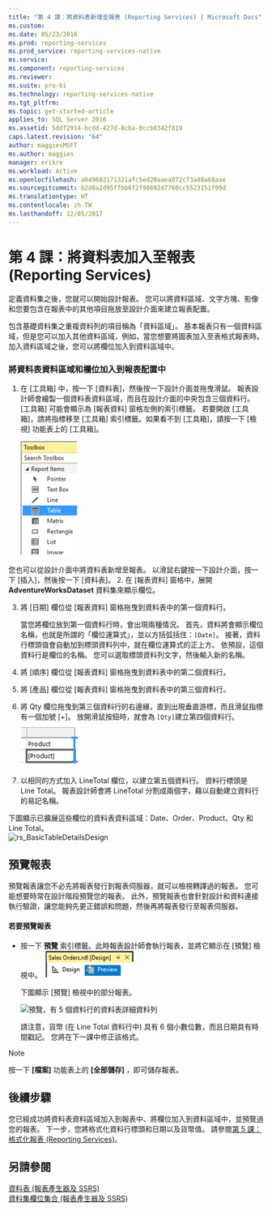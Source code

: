 ```yaml
---
title: "第 4 課：將資料表新增至報表 (Reporting Services) | Microsoft Docs"
ms.custom: 
ms.date: 05/23/2016
ms.prod: reporting-services
ms.prod_service: reporting-services-native
ms.service: 
ms.component: reporting-services
ms.reviewer: 
ms.suite: pro-bi
ms.technology: reporting-services-native
ms.tgt_pltfrm: 
ms.topic: get-started-article
applies_to: SQL Server 2016
ms.assetid: 5ddf2914-bcdd-427d-8cba-0ccb8342f819
caps.latest.revision: "64"
author: maggiesMSFT
ms.author: maggies
manager: erikre
ms.workload: Active
ms.openlocfilehash: a049602171321afc5ed20aaea072c73a48a68aae
ms.sourcegitcommit: b2d8a2d95ffbb6f2f98692d7760cc5523151f99d
ms.translationtype: HT
ms.contentlocale: zh-TW
ms.lasthandoff: 12/05/2017
---
```

# <a name="lesson-4-adding-a-table-to-the-report-reporting-services"></a>第 4 課：將資料表加入至報表 (Reporting Services)
定義資料集之後，您就可以開始設計報表。 您可以將資料區域、文字方塊、影像和您要包含在報表中的其他項目拖放至設計介面來建立報表配置。  
  
包含基礎資料集之重複資料列的項目稱為「資料區域」。 基本報表只有一個資料區域，但是您可以加入其他資料區域，例如，當您想要將圖表加入至表格式報表時。 加入資料區域之後，您可以將欄位加入到資料區域中。  
  
### <a name="to-add-a-table-data-region-and-fields-to-a-report-layout"></a>將資料表資料區域和欄位加入到報表配置中  
  
1.  在 [工具箱] 中，按一下 [資料表]，然後按一下設計介面並拖曳滑鼠。 報表設計師會繪製一個資料表資料區域，而且在設計介面的中央包含三個資料行。 [工具箱] 可能會顯示為 [報表資料] 窗格左側的索引標籤。 若要開啟 [工具箱]，請將指標移至 [工具箱] 索引標籤。如果看不到 [工具箱]，請按一下 [檢視] 功能表上的 [工具箱]。
  
     ![ssrs_ssdt_addtable](../reporting-services/media/ssrs-ssdt-addtable.png) 
  
  您也可以從設計介面中將資料表新增至報表。  以滑鼠右鍵按一下設計介面，按一下 [插入]，然後按一下 [資料表]。
2.  在 [報表資料] 窗格中，展開 **AdventureWorksDataset** 資料集來顯示欄位。  
  
3.  將 [日期] 欄位從 [報表資料] 窗格拖曳到資料表中的第一個資料行。  
  
    當您將欄位放到第一個資料行時，會出現兩種情況。 首先，資料將會顯示欄位名稱，也就是所謂的「欄位運算式」，並以方括弧括住：`[Date]`。 接著，資料行標頭值會自動加到標頭資料列中，就在欄位運算式的正上方。 依預設，這個資料行是欄位的名稱。 您可以選取標頭資料列文字，然後輸入新的名稱。  
  
4.  將 [順序] 欄位從 [報表資料] 窗格拖曳到資料表中的第二個資料行。  
  
5.  將 [產品] 欄位從 [報表資料] 窗格拖曳到資料表中的第三個資料行。  
  
6.  將 Qty 欄位拖曳到第三個資料行的右邊緣，直到出現垂直游標，而且滑鼠指標有一個加號 [+]。 放開滑鼠按鈕時，就會為 `[Qty]`建立第四個資料行。  
![ssrs_tutorial_addcolumn](../reporting-services/media/ssrs-tutorial-addcolumn.png)  
  
7.  以相同的方式加入 LineTotal 欄位，以建立第五個資料行。 資料行標頭是 Line Total。 報表設計師會將 LineTotal 分割成兩個字，藉以自動建立資料行的易記名稱。  
  
  
下圖顯示已擴展這些欄位的資料表資料區域：Date、Order、Product、Qty 和 Line Total。  
![rs_BasicTableDetailsDesign](../reporting-services/media/rs-basictabledetailsdesign.png)  
  
## <a name="preview-your-report"></a>預覽報表  
預覽報表讓您不必先將報表發行到報表伺服器，就可以檢視轉譯過的報表。 您可能想要時常在設計階段預覽您的報表。 此外，預覽報表也會針對設計和資料連接執行驗證，讓您能夠先更正錯誤和問題，然後再將報表發行至報表伺服器。  
  
#### <a name="to-preview-a-report"></a>若要預覽報表  
  
-   按一下 **預覽** 索引標籤。此時報表設計師會執行報表，並將它顯示在 [預覽] 檢視中。
![ssrs_ssdt_preview](../reporting-services/media/ssrs-ssdt-preview.png)  
  
    下圖顯示 [預覽] 檢視中的部分報表。  
  
    ![預覽，有 5 個資料行的資料表詳細資料列](../reporting-services/media/rs-basictabledetailspreview.png "預覽，有 5 個資料行的資料表詳細資料列")  
  
    請注意，貨幣 (在 Line Total 資料行中) 具有 6 個小數位數，而且日期具有時間戳記。 您將在下一課中修正該格式。  
  
> [!NOTE]  
> 按一下 **[檔案]** 功能表上的 **[全部儲存]** ，即可儲存報表。  
  
## <a name="next-steps"></a>後續步驟  
您已經成功將資料表資料區域加入到報表中、將欄位加入到資料區域中，並預覽過您的報表。 下一步，您將格式化資料行標頭和日期以及貨幣值。 請參閱[第 5 課：格式化報表 &#40;Reporting Services&#41;](../reporting-services/lesson-5-formatting-a-report-reporting-services.md)。  
  
## <a name="see-also"></a>另請參閱  
[資料表 &#40;報表產生器及 SSRS&#41;](../reporting-services/report-design/tables-report-builder-and-ssrs.md)  
[資料集欄位集合 &#40;報表產生器及 SSRS&#41;](../reporting-services/report-data/dataset-fields-collection-report-builder-and-ssrs.md)  
